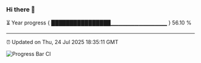 ### Hi there 👋

⏳ Year progress { ████████████████▁▁▁▁▁▁▁▁▁▁▁▁▁▁ } 56.10 %

---

⏰ Updated on Thu, 24 Jul 2025 18:35:11 GMT

![Progress Bar CI](https://github.com/liununu/liununu/workflows/Progress%20Bar%20CI/badge.svg)

